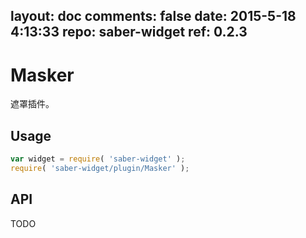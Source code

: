 layout: doc
comments: false
date: 2015-5-18 4:13:33
repo: saber-widget
ref: 0.2.3
---

# Masker

遮罩插件。


## Usage

``` javascript
var widget = require( 'saber-widget' );
require( 'saber-widget/plugin/Masker' );
```

## API

TODO

